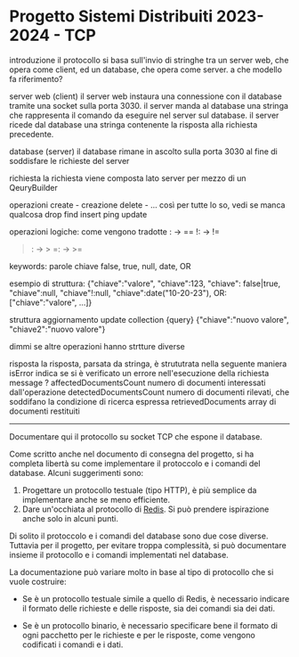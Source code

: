 # Progetto Sistemi Distribuiti 2023-2024 - TCP

introduzione
il protocollo si basa sull'invio di stringhe tra un server web, che opera come client, ed un database, che opera come server.
a che modello fa riferimento?

server web (client)
il server web instaura una connessione con il database tramite una socket sulla porta 3030.
il server manda al database una stringa che rappresenta il comando da eseguire nel server sul database.
il server ricede dal database una stringa contenente la risposta alla richiesta precedente.

database (server)
il database rimane in ascolto sulla porta 3030 al fine di soddisfare le richieste del server

richiesta
la richiesta viene composta lato server per mezzo di un QeuryBuilder

operazioni
create - creazione
delete - ... così per tutte lo so, vedi se manca qualcosa
drop
find
insert
ping
update

operazioni logiche: come vengono tradotte
: -> ==
!: -> !=
>: -> >
>=: -> >=

keywords: parole chiave
false, true, null, date, OR

esempio di struttura:
{"chiave":"valore", "chiave":123, "chiave": false|true, "chiave":null, "chiave"!:null, "chiave":date("10-20-23"), OR:["chiave":"valore", ...]}

struttura aggiornamento
update
collection
{query}
{"chiave":"nuovo valore", "chiave2":"nuovo valore"}

dimmi se altre operazioni hanno strtture diverse


risposta
la risposta, parsata da stringa, è strututrata nella seguente maniera
    isError indica se si è verificato un errore nell'esecuzione della richiesta
    message ?
    affectedDocumentsCount numero di documenti interessati dall'operazione 
    detectedDocumentsCount numero di documenti rilevati, che soddifano la condizione di ricerca espressa
    retrievedDocuments array di documenti restituiti

----------------------------------------------------------------------------------------------------------------------------------------------------------------------

Documentare qui il protocollo su socket TCP che espone il database.

Come scritto anche nel documento di consegna del progetto, si ha completa libertà su come implementare il protoccolo e i comandi del database. Alcuni suggerimenti sono:

1. Progettare un protocollo testuale (tipo HTTP), è più semplice da implementare anche se meno efficiente.
2. Dare un'occhiata al protocollo di [Redis](https://redis.io/docs/reference/protocol-spec/). Si può prendere ispirazione anche solo in alcuni punti.

Di solito il protoccolo e i comandi del database sono due cose diverse. Tuttavia per il progetto, per evitare troppa complessità, si può documentare insieme il protocollo e i comandi implementati nel database.

La documentazione può variare molto in base al tipo di protocollo che si vuole costruire:

* Se è un protocollo testuale simile a quello di Redis, è necessario indicare il formato delle richieste e delle risposte, sia dei comandi sia dei dati.

* Se è un protocollo binario, è necessario specificare bene il formato di ogni pacchetto per le richieste e per le risposte, come vengono codificati i comandi e i dati.
